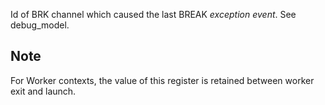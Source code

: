 Id of BRK channel which caused the last BREAK *exception event*. See
debug_model.

## Note

For Worker contexts, the value of this register is retained between
worker exit and launch.
